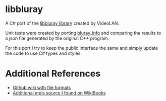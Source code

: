 # libbluray
A C# port of the [libbluray library](https://code.videolan.org/videolan/libbluray) created by VideoLAN.

Unit tests were created by porting [bluray_info](https://github.com/beandog/bluray_info/tree/1.14) and comparing the results to a json file generated by the original C++ program.

For this port I try to keep the public interface the same and simply update the code to use C# types and styles.

# Additional References
- [Github wiki with file formats](https://github.com/lw/BluRay/wiki)
- [Additional mpls source I found on WikiBooks](https://en.wikibooks.org/wiki/User:Bdinfo/mpls)